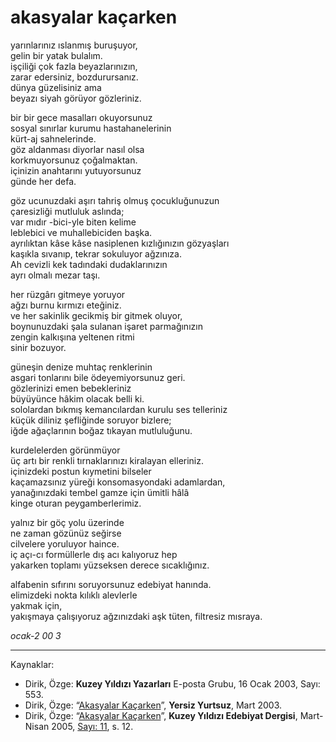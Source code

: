 # akasyalar kaçarken  
  
yarınlarınız ıslanmış buruşuyor,    
gelin bir yatak bulalım.    
işçiliği çok fazla beyazlarınızın,    
zarar edersiniz, bozdurursanız.    
dünya güzelisiniz ama    
beyazı siyah görüyor gözleriniz.    
  
bir bir gece masalları okuyorsunuz    
sosyal sınırlar kurumu hastahanelerinin    
kürt-aj sahnelerinde.    
göz aldanması diyorlar nasıl olsa    
korkmuyorsunuz çoğalmaktan.    
içinizin anahtarını yutuyorsunuz    
günde her defa.    
  
göz ucunuzdaki aşırı tahriş olmuş çocukluğunuzun    
çaresizliği mutluluk aslında;    
var mıdır -bici-yle biten kelime    
leblebici ve muhallebiciden başka.    
ayrılıktan kâse kâse nasiplenen kızlığınızın gözyaşları    
kaşıkla sıvanıp, tekrar sokuluyor ağzınıza.    
Ah cevizli kek tadındaki dudaklarınızın    
ayrı olmalı mezar taşı.    
  
her rüzgârı gitmeye yoruyor    
ağzı burnu kırmızı eteğiniz.    
ve her sakinlik gecikmiş bir gitmek oluyor,    
boynunuzdaki şala sulanan işaret parmağınızın    
zengin kalkışına yeltenen ritmi    
sinir bozuyor.  
  
güneşin denize muhtaç renklerinin  
asgari tonlarını bile ödeyemiyorsunuz geri.  
gözlerinizi emen bebekleriniz  
büyüyünce hâkim olacak belli ki.  
sololardan bıkmış kemancılardan kurulu ses telleriniz  
küçük diliniz şefliğinde soruyor bizlere;  
iğde ağaçlarının boğaz tıkayan mutluluğunu.  
  
kurdelelerden görünmüyor  
üç artı bir renkli tırnaklarınızı kiralayan elleriniz.  
içinizdeki postun kıymetini bilseler  
kaçamazsınız yüreği konsomasyondaki adamlardan,  
yanağınızdaki tembel gamze için ümitli hâlâ  
kinge oturan peygamberlerimiz.  
  
yalnız bir göç yolu üzerinde  
ne zaman gözünüz seğirse  
cilvelere yoruluyor haince.  
iç açı-cı formüllerle dış acı kalıyoruz hep  
yakarken toplamı yüzseksen derece sıcaklığınız.  
  
alfabenin sıfırını soruyorsunuz edebiyat hanında.  
elimizdeki nokta kılıklı alevlerle  
yakmak için,  
yakışmaya çalışıyoruz ağzınızdaki aşk tüten, filtresiz mısraya.  
  
_ocak-2 00 3_

---
Kaynaklar: 

- Dirik, Özge: **Kuzey Yıldızı Yazarları** E-posta Grubu, 16 Ocak 2003, Sayı: 553.
- Dirik, Özge: “[Akasyalar Kaçarken](http://www.yersizyurtsuz.com/dergimart2003/ekrandergisayfa15.htm)”, **Yersiz Yurtsuz**, Mart 2003.
- Dirik, Özge: “[Akasyalar Kaçarken](https://kuzeyyildizi.com/dergi/11/isimsiz)”, **Kuzey Yıldızı Edebiyat Dergisi**, Mart-Nisan 2005, [Sayı: 11](https://kuzeyyildizi.com/files/ky11.pdf), s. 12.
